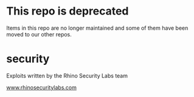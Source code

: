 # This repo is deprecated
Items in this repo are no longer maintained and some of them have been moved to our other repos.

# security
Exploits written by the Rhino Security Labs team

www.rhinosecuritylabs.com

